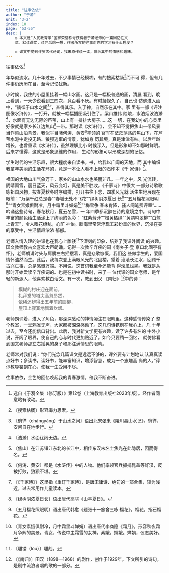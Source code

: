 ```yaml
---
title: "往事依依"
author: "于漪"
unit: "3-2"
index: 10
page: "53-55"
desc: |
    ◎ 本文是“人民教育家”国家荣誉称号获得者于漪老师的一篇回忆性文
    章。默读课文，读完后想一想，作者所写的往事对你的学习有什么启发？

    ◎ 课文中提到许多古代诗词，找来原作读一读，体会其中的情感和趣味。
---
```


往事依依[^1-a]

年华似流水。几十年过去，不少事情已经模糊，有的搜索枯肠[^1-b]而不可
得，但有几件事仍历历在目，至今记忆犹新。

小时候，我住的小屋里挂着一幅山水画。这只是一幅极普通的画，清晨
看到，晚上看到，一天少说看到三四次，竟百看不厌。有时凝视久了，自己也
仿佛进入画中，“徜徉于山水之间[^1-c]”，甚得其乐。入了神，自然乐在其中。家
里有一部《评注图像水浒传》，一打开，就被一幅幅插图吸引住了。梁山雄伟
险峻，水泊烟波浩渺[^1-d]，水面有无边无际的芦苇，山上有一排排大房子……这
一切，在我幼小的心灵里好像就是家乡长江边焦山[^1-e]一带。那时读《水浒传》，
会不知不觉把焦山一带风景当作梁山泊背景，我似乎目睹何涛、黄安[^1-f]率领的
官军在茫茫荡荡的焦山下，在芦苇水港中走投无路、狼狈逃窜的情景，犹如身
历其境，真是津津有味。以后年龄增长，也曾重读《水浒传》，虽然理解比小
时候深入，但是形象却不如那时鲜明。后来才懂得，这就是形象思维的作用，
生动的形象可以形成深刻的记忆。

[^1-a]: 选自《于漪全集（修订版）》第12卷（上海教育出版社2023年版）。经作者同意略有改动。
[^1-b]: 〔搜索枯肠〕形容竭力思索。
[^1-c]: 〔徜徉（chángyáng）于山水之间〕语出北宋张耒《陵川县山水记》。徜徉，安闲自在地步行。
[^1-d]: 〔浩渺〕水面辽阔无边。
[^1-e]: 〔焦山〕在江苏镇江东北的长江中，相传东汉末名士焦光在此隐居，因而得名。
[^1-f]: 〔何涛、黄安〕都是《水浒传》中的人物。他们率领官兵抓捕晁盖等好汉，反被打败，狼狈不堪。

学生时代的生活乐趣，很大程度来自读书。书，给我以广阔的天地，而
其中编织我童年美丽的生活花环的，竟是一本让人看不上眼的石印本《千
家诗》[^2-a]。

祖国的大地山川气象万千，家乡的山山水水也美丽非凡。一年之中，风
光流转，阴晴雨雪，丽日蓝天，风云变幻，真是美不胜收。《千家诗》中很大
一部分诗歌歌咏祖国风物，按春夏秋冬时序编排，打开书往下念，四季风光就
活生生地展现在眼前：“万紫千红总是春”“春城无处不飞花”“绿树阴浓夏日
长[^2-b]”“五月榴花照眼明[^2-c]”“青女素娥俱耐冷，月中霜里斗婵娟[^2-d]”“梅雪争
春未肯降，骚人阁笔费评章”……吟诵这些诗句，春花秋月，夏云冬雪，一
年四季都沉醉在诗的意境之中。诗句中丰富的颜色给生活涂上了绚丽的色彩：
“红紫芳菲”“橙黄橘绿”“黄鹂鸣翠柳”“白鹭上青天”，令人眼花缭乱，心旷
神怡。脑海里常常浮现五彩纷呈的世界，沉浸在美的享受中，生活情趣浓浓
郁郁。

老师入情入理的讲课也在我心上雕镂[^2-e]下深刻的印象，培养了我课外阅读
的兴趣。国文教师教古文喜欢大声朗诵。记得一次教辛弃疾的词《南乡子·登
京口北固亭有怀》，老师朗诵时头与肩膀左右摇摆着，真是悲歌慷慨，我们这
些做学生的，爱国情怀油然而生。此后，我每次登上满眼风光的北固楼，望着
滚滚长江水，回顾千古兴亡事，总是感慨万端。不用说，这首词我至今还能背
得滚瓜烂熟。我就是从那时开始爱读辛弃疾词的。也是在初中读书时，来了一
位代课的国文老师，是年轻的新派人，他喜欢教白话文。有一次，教到田汉
《南归》[^3-a]中的诗：

[^2-a]: 〔《千家诗》〕这里指《重订千家诗》，是唐宋律诗、绝句的一部合集，较为浅近，过去常用作儿童读本。
[^2-b]: 〔绿树阴浓夏日长〕语出唐代高骈《山亭夏日》。
[^2-c]: 〔五月榴花照眼明〕语出唐代韩愈《题张十一旅舍三咏·榴花》。榴花，指石榴花。
[^2-d]: 〔青女素娥俱耐冷，月中霜里斗婵娟〕语出唐代李商隐《霜月》，形容秋夜霜月争辉的美景。青女，传说中主霜雪的女神。素娥，嫦娥。婵娟，仪态美好。
[^2-e]: 〔雕镂（lòu）〕雕刻。

> 模糊的村庄迎在面前，  
> 礼拜堂的塔尖高耸昂然，  
> 依稀还辨得出五年前的园柳，  
> 屋顶上寂寞地飘着炊烟。  

老师朗诵着，进入了角色，那深深感动的神情凝注在眼睛里。这种感情传染了
整个教室，一堂鸦雀无声，大家都被深深感动了。这几句诗镌刻在我心上，几
十年过去，至今还能信口背出。此后，我对新文学更有兴趣，读了许多有名的
中外小说，开阔了眼界，使自己的心与时代更加贴近了。如今只要稍一回忆，
就仿佛看到国文老师那左右摇晃的身子和那注满情思的眼睛。

老师常对我们说：“你们光念几篇课文是远远不够的，课外要有计划地认
认真真读点好书；多读书，读好书，能丰富知识，增添智慧，成为一个志趣高
尚的人。”谆谆教导铭刻在心，使我一生受用不尽。

往事依依，金色的回忆唤起我的青春激情，催我不断奋进。

[^3-a]: 〔《南归》〕田汉（1898—1968）的剧作，创作于1929年。下文所引的诗句，是剧中流浪者唱的歌的一部分。
